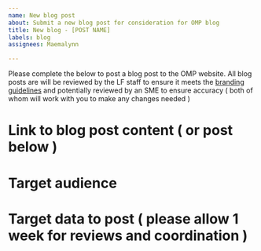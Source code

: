 ```yaml
---
name: New blog post
about: Submit a new blog post for consideration for OMP blog
title: New blog - [POST NAME]
labels: blog
assignees: Maemalynn

---
```


Please complete the below to post a blog post to the OMP website. All blog posts are will be reviewed by the LF staff to ensure it meets the [branding guidelines](https://github.com/openmainframeproject/foundation/blob/master/BRANDING_GUIDELINES.md) and potentially reviewed by an SME to ensure accuracy ( both of whom will work with you to make any changes needed )

# Link to blog post content ( or post below )

# Target audience

# Target data to post ( please allow 1 week for reviews and coordination )

